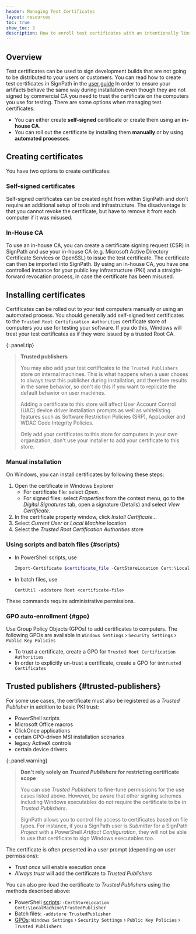 ```yaml
---
header: Managing Test Certificates
layout: resources
toc: true
show_toc: 3
description: How to enroll test certificates with an intentionally limited scope.
---
```


## Overview

Test certificates can be used to sign development builds that are not going to be distributed to your users or customers. You can read how to create test certificates in SignPath in the [user guide](/documentation/managing-certificates) In order to ensure your artifacts behave the same way during installation even though they are not signed by commercial CA you need to trust the certificate on the computers you use for testing. There are some options when managing test certificates:

* You can either create **self-signed** certificate or create them using an **in-house CA**.
* You can roll out the certificate by installing them **manually** or by using **automated processes**.

## Creating certificates

You have two options to create certificates:

### Self-signed certificates

Self-signed certificates can be created right from within SignPath and don't require an additional setup of tools and infrastructure. The disadvantage is that you cannot revoke the certificate, but have to remove it from each computer if it was misused.

### In-House CA

To use an in-house CA, you can create a certificate signing request (CSR) in SignPath and use your in-house CA (e.g. Microsoft Active Directory Certificate Services or OpenSSL) to issue the test certificate. The certificate can then be imported into SignPath. By using an in-house CA, you have one controlled instance for your public key infrastructure (PKI) and a straight-forward revocation process, in case the certificate has been misused.

## Installing certificates

Certificates can be rolled out to your test computers manually or using an automated process. You should generally add self-signed test certificates to the `Trusted Root Certification Authorities` certificate store of computers you use for testing your software. If you do this, Windows will treat your test certificates as if they were issued by a trusted Root CA.

{:.panel.tip}
> **Trusted publishers**
>
> You may also add your test certificates to the `Trusted Publishers` store on internal machines. This is what happens when a user choses to always trust this publisher during installation, and therefore results in the same behavior, so don't do this if you want to replicate the default behavior on user machines.
> 
> Adding a certificate to this store will affect User Account Control (UAC) device driver installation prompts as well as whitelisting features such as Software Restriction Policies (SRP), AppLocker and WDAC Code Integrity Policies. 
> 
> Only add your certificates to this store for computers in your own organization, don't use your installer to add your certificate to this store.

### Manual installation

On Windows, you can install certificates by following these steps:

1. Open the certificate in Windows Explorer
    * For certificate file: select *Open*.
    * For signed files: select *Properties* from the context menu, go to the *Digital Signatures* tab, open a signature (Details) and select *View Certificate*.
2. In the certificate property window, click *Install Certificate...*
3. Select *Current User* or *Local Machine* location
4. Select the *Trusted Root Certification Authorities* store

### Using scripts and batch files {#scripts}

* In PowerShell scripts, use 
  ~~~ powershell
  Import-Certificate $certificate_file -CertStoreLocation Cert:\LocalMachine\Root
  ~~~
* In batch files, use 
  ~~~ 
  CertUtil -addstore Root <certificate-file>
  ~~~

These commands require administrative permissions.

### GPO auto-enrollment {#gpo}

Use Group Policy Objects (GPOs) to add certificates to computers. The following GPOs are available in `Windows Settings` › `Security Settings` › `Public Key Policies`

* To trust a certificate, create a GPO for `Trusted Root Certification Authorities`
* In order to explicitly un-trust a certificate, create a GPO for `Untrusted Certificates`

## Trusted publishers {#trusted-publishers}

For some use cases, the certificate must also be registered as a _Trusted Publisher_ in addition to basic PKI trust:

* PowerShell scripts
* Microsoft Office macros
* ClickOnce applications
* certain GPO-driven MSI installation scenarios
* legacy ActiveX controls
* certain device drivers

{:.panel.warning}
> **Don't rely solely on _Trusted Publishers_ for restricting certificate scope**
>
> You can use _Trusted Publishers_ to fine-tune permissions for the use cases listed above. However, be aware that other signing schemes including Windows executables do _not_ require the certificate to be in _Trusted Publishers_. 
>
> SignPath allows you to control file access to certificates based on file types. For instance, if you a SignPath user is _Submitter_ for a SignPath _Project_ with a PowerShell _Artifact Configuration_, they will not be able to use that certificate to sign Windows executables too.

The certificate is often presented in a user prompt (depending on user permissions):

* _Trust once_ will enable execution once
* _Always trust_ will add the certificate to _Trusted Publishers_

You can also pre-load the certificate to _Trusted Publishers_ using the methods described above:

* PowerShell [scripts](#scripts): `-CertStoreLocation Cert:\LocalMachine\TrustedPublisher` 
* Batch files: `-addstore TrustedPublisher`
* [GPOs](#gpo): `Windows Settings` › `Security Settings` › `Public Key Policies` › `Trusted Publishers`
